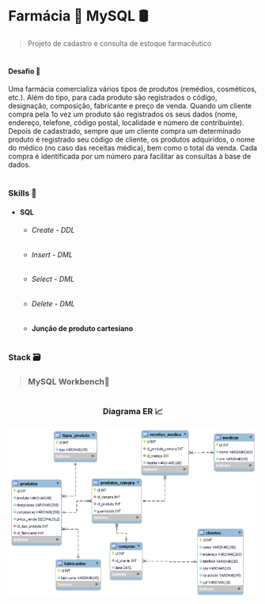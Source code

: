 # Farmácia 💊 MySQL 🛢️

> Projeto de cadastro e consulta de estoque farmacêutico

#


#### Desafio 🏁

Uma farmácia comercializa vários tipos de produtos (remédios, cosméticos, etc.). Além do tipo, para cada produto são
registrados o código, designação, composição, fabricante e preço de venda. Quando um cliente compra pela 1o vez um
produto são registrados os seus dados (nome, endereço, telefone, código postal, localidade e número de contribuinte).
Depois de cadastrado, sempre que um cliente compra um determinado produto é registrado seu código de cliente, os
produtos adquiridos, o nome do médico (no caso das receitas médica), bem como o total da venda. Cada compra é
identificada por um número para facilitar as consultas à base de dados.

#

### Skills 🧠

* #### SQL
    * ###### Create - DDL
    * ###### Insert - DML    
    * ###### Select - DML
    * ###### Delete - DML
    * #### Junção de produto cartesiano

#

### Stack 🗃️

> ### MySQL Workbench🐬

#

<div align="center">
<h3>Diagrama ER 📈</h3>
<img src='assets/image/diagram_init.png' alt="diagrama er"/>
</div>

